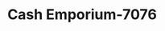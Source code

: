 ---
f_zip-code: 41097
f_state-code: KY
title: Cash Emporium-7076
f_phone: 859-823-1000
f_city-only: Williamstown
f_address: 1218 N Main Street Williamstown
f_location-unique-id: '7076'
slug: cash-emporium-7076
updated-on: '2024-05-30T13:46:58.046Z'
created-on: '2024-05-30T13:36:59.803Z'
published-on: '2024-05-30T13:54:32.469Z'
f_city-state: cms/city/williamstown-ky.md
f_company: cms/company/cash-emporium.md
f_state: cms/state/kentucky.md
layout: '[payday-loan].html'
tags: payday-loan
---
